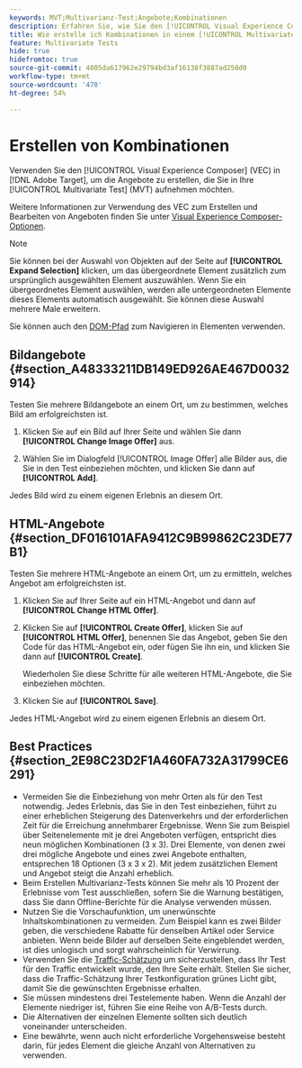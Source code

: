 ```yaml
---
keywords: MVT;Multivarianz-Test;Angebote;Kombinationen
description: Erfahren Sie, wie Sie den [!UICONTROL Visual Experience Composer] (VEC) in Adobe [!DNL Target]  verwenden, um die Angebote zu erstellen, die Sie in Ihr [!UICONTROL Multivariate Test] (MVT) aufnehmen möchten.
title: Wie erstelle ich Kombinationen in einem [!UICONTROL Multivariate Test] (MVT)?
feature: Multivariate Tests
hide: true
hidefromtoc: true
source-git-commit: 4805da617962e29794bd3af16138f3887ad250d0
workflow-type: tm+mt
source-wordcount: '470'
ht-degree: 54%

---
```


# Erstellen von Kombinationen

Verwenden Sie den [!UICONTROL Visual Experience Composer] (VEC) in [!DNL Adobe Target], um die Angebote zu erstellen, die Sie in Ihre [!UICONTROL Multivariate Test] (MVT) aufnehmen möchten.

Weitere Informationen zur Verwendung des VEC zum Erstellen und Bearbeiten von Angeboten finden Sie unter [Visual Experience Composer-Optionen](/help/main/c-experiences/c-visual-experience-composer/viztarget-options.md).

>[!NOTE]
>
>Sie können bei der Auswahl von Objekten auf der Seite auf **[!UICONTROL Expand Selection]** klicken, um das übergeordnete Element zusätzlich zum ursprünglich ausgewählten Element auszuwählen. Wenn Sie ein übergeordnetes Element auswählen, werden alle untergeordneten Elemente dieses Elements automatisch ausgewählt. Sie können diese Auswahl mehrere Male erweitern.
>
>Sie können auch den [DOM-Pfad](/help/main/c-experiences/c-visual-experience-composer/viztarget-options.md#dom-path) zum Navigieren in Elementen verwenden.

## Bildangebote  {#section_A48333211DB149ED926AE467D0032914}

Testen Sie mehrere Bildangebote an einem Ort, um zu bestimmen, welches Bild am erfolgreichsten ist.

1. Klicken Sie auf ein Bild auf Ihrer Seite und wählen Sie dann **[!UICONTROL Change Image Offer]** aus.

1. Wählen Sie im Dialogfeld [!UICONTROL Image Offer] alle Bilder aus, die Sie in den Test einbeziehen möchten, und klicken Sie dann auf **[!UICONTROL Add]**.

Jedes Bild wird zu einem eigenen Erlebnis an diesem Ort.

## HTML-Angebote  {#section_DF016101AFA9412C9B99862C23DE77B1}

Testen Sie mehrere HTML-Angebote an einem Ort, um zu ermitteln, welches Angebot am erfolgreichsten ist.

1. Klicken Sie auf Ihrer Seite auf ein HTML-Angebot und dann auf **[!UICONTROL Change HTML Offer]**.

1. Klicken Sie auf **[!UICONTROL Create Offer]**, klicken Sie auf **[!UICONTROL HTML Offer]**, benennen Sie das Angebot, geben Sie den Code für das HTML-Angebot ein, oder fügen Sie ihn ein, und klicken Sie dann auf **[!UICONTROL Create]**.

   Wiederholen Sie diese Schritte für alle weiteren HTML-Angebote, die Sie einbeziehen möchten.

1. Klicken Sie auf **[!UICONTROL Save]**.

Jedes HTML-Angebot wird zu einem eigenen Erlebnis an diesem Ort.

## Best Practices   {#section_2E98C23D2F1A460FA732A31799CE6291}

* Vermeiden Sie die Einbeziehung von mehr Orten als für den Test notwendig. Jedes Erlebnis, das Sie in den Test einbeziehen, führt zu einer erheblichen Steigerung des Datenverkehrs und der erforderlichen Zeit für die Erreichung annehmbarer Ergebnisse. Wenn Sie zum Beispiel über Seitenelemente mit je drei Angeboten verfügen, entspricht dies neun möglichen Kombinationen (3 x 3). Drei Elemente, von denen zwei drei mögliche Angebote und eines zwei Angebote enthalten, entsprechen 18 Optionen (3 x 3 x 2). Mit jedem zusätzlichen Element und Angebot steigt die Anzahl erheblich.
* Beim Erstellen Multivarianz-Tests können Sie mehr als 10 Prozent der Erlebnisse vom Test ausschließen, sofern Sie die Warnung bestätigen, dass Sie dann Offline-Berichte für die Analyse verwenden müssen.
* Nutzen Sie die Vorschaufunktion, um unerwünschte Inhaltskombinationen zu vermeiden. Zum Beispiel kann es zwei Bilder geben, die verschiedene Rabatte für denselben Artikel oder Service anbieten. Wenn beide Bilder auf derselben Seite eingeblendet werden, ist dies unlogisch und sorgt wahrscheinlich für Verwirrung.
* Verwenden Sie die [Traffic-Schätzung](/help/main/c-activities/c-multivariate-testing/t-create-multivariate-test/traffic-estimator.md) um sicherzustellen, dass Ihr Test für den Traffic entwickelt wurde, den Ihre Seite erhält. Stellen Sie sicher, dass die Traffic-Schätzung Ihrer Testkonfiguration grünes Licht gibt, damit Sie die gewünschten Ergebnisse erhalten.
* Sie müssen mindestens drei Testelemente haben. Wenn die Anzahl der Elemente niedriger ist, führen Sie eine Reihe von A/B-Tests durch.
* Die Alternativen der einzelnen Elemente sollten sich deutlich voneinander unterscheiden.
* Eine bewährte, wenn auch nicht erforderliche Vorgehensweise besteht darin, für jedes Element die gleiche Anzahl von Alternativen zu verwenden.

